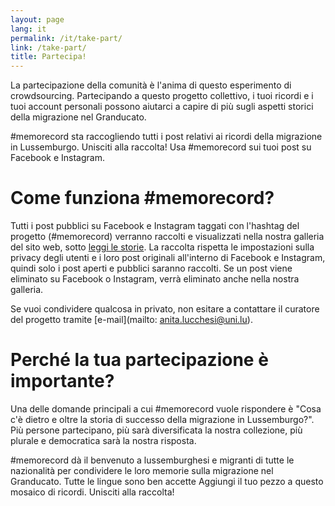 ```yaml
---
layout: page
lang: it
permalink: /it/take-part/
link: /take-part/
title: Partecipa!
---
```


La partecipazione della comunità è l'anima di questo esperimento di crowdsourcing. Partecipando a questo progetto collettivo, i tuoi ricordi e i tuoi account personali possono aiutarci a capire di più sugli aspetti storici della migrazione nel Granducato.

#memorecord sta raccogliendo tutti i post relativi ai ricordi della migrazione in Lussemburgo. Unisciti alla raccolta! Usa #memorecord sui tuoi post su Facebook e Instagram.

<!-- more -->

# Come funziona #memorecord?

Tutti i post pubblici su Facebook e Instagram taggati con l'hashtag del progetto (#memorecord) verranno raccolti e visualizzati nella nostra galleria del sito web, sotto [leggi le storie](https://c2dh.github.io/memorecord/stories/). La raccolta rispetta le impostazioni sulla privacy degli utenti e i loro post originali all'interno di Facebook e Instagram, quindi solo i post aperti e pubblici saranno raccolti. Se un post viene eliminato su Facebook o Instagram, verrà eliminato anche nella nostra galleria.

Se vuoi condividere qualcosa in privato, non esitare a contattare il curatore del progetto tramite [e-mail](mailto: anita.lucchesi@uni.lu).

# Perché la tua partecipazione è importante?

Una delle domande principali a cui #memorecord vuole rispondere è "Cosa c'è dietro e oltre la storia di successo della migrazione in Lussemburgo?". Più persone partecipano, più sarà diversificata la nostra collezione, più plurale e democratica sarà la nostra risposta.

#memorecord dà il benvenuto a lussemburghesi e migranti di tutte le nazionalità per condividere le loro memorie sulla migrazione nel Granducato. Tutte le lingue sono ben accette Aggiungi il tuo pezzo a questo mosaico di ricordi. Unisciti alla raccolta!
